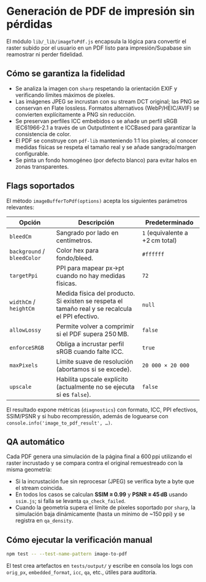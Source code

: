 # Generación de PDF de impresión sin pérdidas

El módulo `lib/_lib/imageToPdf.js` encapsula la lógica para convertir el raster subido por el usuario en un PDF listo para impresión/Supabase sin reamostrar ni perder fidelidad.

## Cómo se garantiza la fidelidad

- Se analiza la imagen con `sharp` respetando la orientación EXIF y verificando límites máximos de píxeles.
- Las imágenes JPEG se incrustan con su stream DCT original; las PNG se conservan en Flate lossless. Formatos alternativos (WebP/HEIC/AVIF) se convierten explícitamente a PNG sin reducción.
- Se preservan perfiles ICC embebidos o se añade un perfil sRGB IEC61966-2.1 a través de un OutputIntent e ICCBased para garantizar la consistencia de color.
- El PDF se construye con `pdf-lib` manteniendo 1:1 los píxeles; al conocer medidas físicas se respeta el tamaño real y se añade sangrado/margen configurable.
- Se pinta un fondo homogéneo (por defecto blanco) para evitar halos en zonas transparentes.

## Flags soportados

El método `imageBufferToPdf(options)` acepta los siguientes parámetros relevantes:

| Opción | Descripción | Predeterminado |
| --- | --- | --- |
| `bleedCm` | Sangrado por lado en centímetros. | `1` (equivalente a +2 cm total) |
| `background` / `bleedColor` | Color hex para fondo/bleed. | `#ffffff` |
| `targetPpi` | PPI para mapear px→pt cuando no hay medidas físicas. | `72` |
| `widthCm` / `heightCm` | Medida física del producto. Si existen se respeta el tamaño real y se recalcula el PPI efectivo. | `null` |
| `allowLossy` | Permite volver a comprimir si el PDF supera 250 MB. | `false` |
| `enforceSRGB` | Obliga a incrustar perfil sRGB cuando falte ICC. | `true` |
| `maxPixels` | Límite suave de resolución (abortamos si se excede). | `20 000 × 20 000` |
| `upscale` | Habilita upscale explícito (actualmente no se ejecuta si es `false`). | `false` |

El resultado expone métricas (`diagnostics`) con formato, ICC, PPI efectivos, SSIM/PSNR y si hubo recompressión, además de loguearse con `console.info('image_to_pdf_result', …)`.

## QA automático

Cada PDF genera una simulación de la página final a 600 ppi utilizando el raster incrustado y se compara contra el original remuestreado con la misma geometría:

- Si la incrustación fue sin reprocesar (JPEG) se verifica byte a byte que el stream coincida.
- En todos los casos se calculan **SSIM ≥ 0.99** y **PSNR ≥ 45 dB** usando `ssim.js`; si falla se levanta `qa_check_failed`.
- Cuando la geometría supera el límite de píxeles soportado por `sharp`, la simulación baja dinámicamente (hasta un mínimo de ~150 ppi) y se registra en `qa_density`.

## Cómo ejecutar la verificación manual

```bash
npm test -- --test-name-pattern image-to-pdf
```

El test crea artefactos en `tests/output/` y escribe en consola los logs con `orig_px`, `embedded_format`, `icc`, `qa`, etc., útiles para auditoría.

